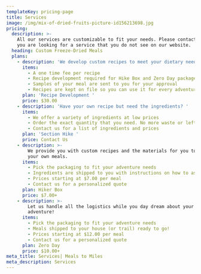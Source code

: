 ```yaml
---
templateKey: pricing-page
title: Services
image: /img/mix-of-dried-fruits-picture-id156213698.jpg
pricing:
  description: >-
    All our services are customizable to fit your needs. Please contact us if
    you are looking for a service that you do not see on our website.
  heading: Custom Freeze-Dried Meals
  plans:
    - description: 'We develop custom recipes to meet your dietary needs and preferences. '
      items:
        - A one time fee per recipe
        - Recipe development required for Hike Box and Zero Day packages
        - Samples of your meal are sent to you for your approval
        - Recipes are kept on file so you can use it for every adventure!
      plan: 'Recipe Development '
      price: $30.00
    - description: 'Have your own recipe but need the ingredients? '
      items:
        - We offer a variety of ingredients at low prices
        - Order the exact quantity that you need. No more waste or leftovers!
        - Contact us for a list of ingredients and prices
      plan: 'Section Hike '
      price: Contact Us
    - description: >-
        We provide you with custom recipes and the materials for you to assemble
        your own meals.
      items:
        - Pick the packaging to fit your adventure needs
        - Ingredients are shipped to you with instructions on how to assemble
        - Prices starting at $7.00 per meal
        - Contact us for a personalized quote
      plan: Hiker Box
      price: $7.00+
    - description: >-
        Let us handle all the logistics while you day dream about your next
        adventure! 
      items:
        - Pick the packaging to fit your adventure needs
        - Meals shipped to your house (or trail) ready to go!
        - Prices starting at $12.00 per meal
        - Contact us for a personalized quote
      plan: Zero Day
      price: $10.00+
meta_title: Services| Meals to Miles
meta_description: Services
---
```



